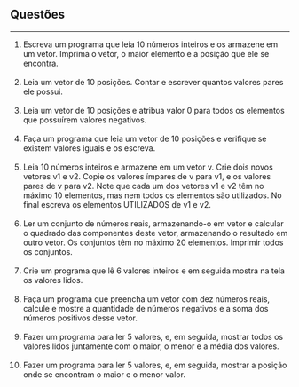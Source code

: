 <h2>Questões</h2> 
<hr>
<ol type="1">
	<li>
		Escreva um programa que leia 10 números inteiros e os armazene em um vetor. Imprima o vetor, o maior elemento e a posição que ele se encontra.<br><br>
	</li>
	<li>
		Leia um vetor de 10 posições. Contar e escrever quantos valores pares ele possui.<br><br>
	</li>
	<li>
		Leia um vetor de 10 posições e atribua valor 0 para todos os elementos que possuı́rem valores negativos.<br><br>
	</li>
	<li>
		Faça um programa que leia um vetor de 10 posições e verifique se existem valores iguais e os escreva.<br><br>
	</li>
	<li>
		Leia 10 números inteiros e armazene em um vetor v. Crie dois novos vetores v1 e v2. Copie os valores ímpares de v para v1, e os valores pares de v para v2. Note que cada um dos vetores v1 e v2 têm no máximo 10 elementos, mas nem todos os elementos são utilizados. No final escreva os elementos UTILIZADOS de v1 e v2.<br><br>
	</li>
	<li>
		Ler um conjunto de números reais, armazenando-o em vetor e calcular o quadrado das componentes deste vetor, armazenando o resultado em outro vetor. Os conjuntos têm no máximo 20 elementos. Imprimir todos os conjuntos.<br><br>
	</li>
	<li>
		Crie um programa que lê 6 valores inteiros e em seguida mostra na tela os valores lidos.<br><br>
	</li>
	<li>
		Faça um programa que preencha um vetor com dez números reais, calcule e mostre a quantidade de números negativos e a soma dos números positivos desse vetor.<br><br>
	</li>
	<li>
		Fazer um programa para ler 5 valores, e, em seguida, mostrar todos os valores lidos juntamente com o maior, o menor e a média dos valores.<br><br>
	</li>
	<li>
		Fazer um programa para ler 5 valores, e, em seguida, mostrar a posição onde se encontram o maior e o menor valor.<br><br>
	</li>
</ol>

